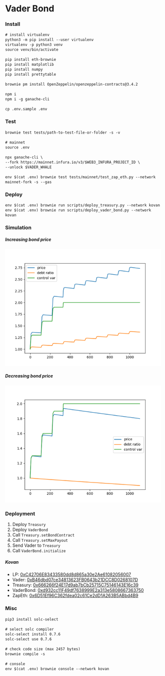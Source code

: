 # Vader Bond

### Install

```shell
# install virtualenv
python3 -m pip install --user virtualenv
virtualenv -p python3 venv
source venv/bin/activate

pip install eth-brownie
pip install matplotlib
pip install numpy
pip install prettytable

brownie pm install OpenZeppelin/openzeppelin-contracts@3.4.2

npm i
npm i -g ganache-cli

cp .env.sample .env
```

### Test

```shell
brownie test tests/path-to-test-file-or-folder -s -v

# mainnet
source .env

npx ganache-cli \
--fork https://mainnet.infura.io/v3/$WEB3_INFURA_PROJECT_ID \
--unlock $VADER_WHALE

env $(cat .env) brownie test tests/mainnet/test_zap_eth.py --network mainnet-fork -s --gas
```

### Deploy

```shell
env $(cat .env) brownie run scripts/deploy_treasury.py --network kovan
env $(cat .env) brownie run scripts/deploy_vader_bond.py --network kovan
```

### Simulation

##### Increasing bond price

![bond-price-inc](./doc/bond-price-inc.png)

##### Decreasing bond price

![bond-price-dec](./doc/bond-price-dec.png)

### Deployment

1. Deploy `Treasury`
2. Deploy `VaderBond`
3. Call `Treasury.setBondContract`
4. Call `Treasury.setMaxPayout`
5. Send Vader to `Treasury`
6. Call `VaderBond.initialize`

##### Kovan

-   LP: [0xC42706E83433580dd8d865a30e2Ae61082056007](https://kovan.etherscan.io/address/0xC42706E83433580dd8d865a30e2Ae61082056007)
-   Vader: [0xB46dbd07ce34813623FB0643b21DCC8D0268107D](https://kovan.etherscan.io/address/0xB46dbd07ce34813623FB0643b21DCC8D0268107D)
-   Treasury: [0x666266f24E17d9ab7bCb25715C75146143E16c39](https://kovan.etherscan.io/address/0x666266f24E17d9ab7bCb25715C75146143E16c39)
-   VaderBond: [0xd932cc11F49df7638999E2a313e5808667363750](https://kovan.etherscan.io/address/0xd932cc11F49df7638999E2a313e5808667363750)
-   ZapEth: [0x6D51Ef96C362fdea02c61Ce2dD1A263B5ABbd4B9](https://kovan.etherscan.io/address/0x6D51Ef96C362fdea02c61Ce2dD1A263B5ABbd4B9)

### Misc

```shell
pip3 install solc-select

# select solc compiler
solc-select install 0.7.6
solc-select use 0.7.6

# check code size (max 2457 bytes)
brownie compile -s

# console
env $(cat .env) brownie console --network kovan
```
